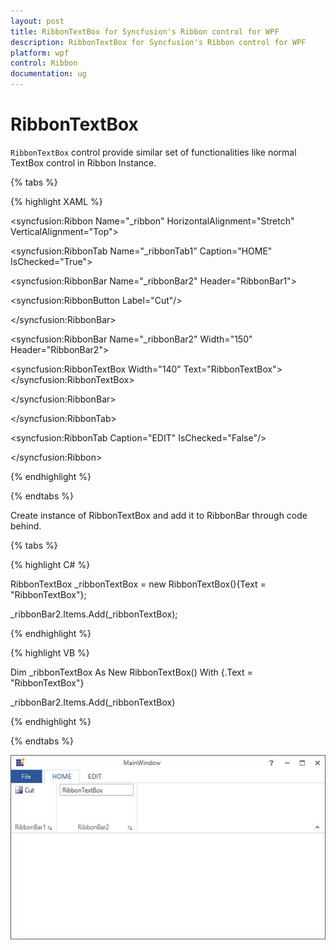```yaml
---
layout: post
title: RibbonTextBox for Syncfusion's Ribbon control for WPF
description: RibbonTextBox for Syncfusion's Ribbon control for WPF
platform: wpf
control: Ribbon
documentation: ug
---
```

# RibbonTextBox

`RibbonTextBox` control provide similar set of functionalities like normal TextBox control in Ribbon Instance. 


{% tabs %}

{% highlight XAML %}

<syncfusion:Ribbon Name="_ribbon" HorizontalAlignment="Stretch" VerticalAlignment="Top">

<syncfusion:RibbonTab Name="_ribbonTab1" Caption="HOME"  IsChecked="True">

<syncfusion:RibbonBar Name="_ribbonBar2" Header="RibbonBar1">

<syncfusion:RibbonButton   Label="Cut"/>

</syncfusion:RibbonBar>

<syncfusion:RibbonBar  Name="_ribbonBar2" Width="150" Header="RibbonBar2">

<syncfusion:RibbonTextBox  Width="140" Text="RibbonTextBox"></syncfusion:RibbonTextBox>

</syncfusion:RibbonBar>

</syncfusion:RibbonTab>

<syncfusion:RibbonTab Caption="EDIT"  IsChecked="False"/>

</syncfusion:Ribbon>

{% endhighlight %}

{% endtabs %}

Create instance of RibbonTextBox and add it to RibbonBar through code behind.

{% tabs %}

{% highlight C# %}

RibbonTextBox _ribbonTextBox = new RibbonTextBox(){Text = "RibbonTextBox"};

_ribbonBar2.Items.Add(_ribbonTextBox);

{% endhighlight %}

{% highlight VB %}

Dim _ribbonTextBox As New RibbonTextBox() With {.Text = "RibbonTextBox"}

_ribbonBar2.Items.Add(_ribbonTextBox)

{% endhighlight %}
 
{% endtabs %}

![](RibbonTextBox_images/RibbonTextBox_img1.jpeg)


